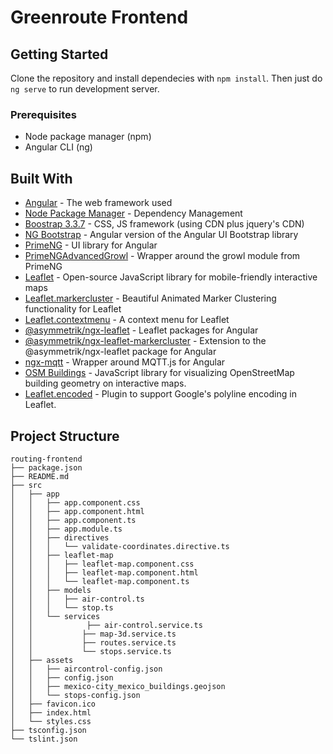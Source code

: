 # Greenroute Frontend

## Getting Started

Clone the repository and install dependecies with ``` npm install ```. Then just do ``` ng serve ``` to run development server.

### Prerequisites
- Node package manager (npm)
- Angular CLI (ng)

## Built With

* [Angular](https://angular.io/) - The web framework used
* [Node Package Manager](https://www.npmjs.com/) - Dependency Management
* [Boostrap 3.3.7](https://getbootstrap.com/docs/3.3/) - CSS, JS framework (using CDN plus jquery's CDN)
* [NG Bootstrap](https://ng-bootstrap.github.io/#/home) - Angular version of the Angular UI Bootstrap library
* [PrimeNG](https://www.primefaces.org/primeng/#/) - UI library for Angular
* [PrimeNGAdvancedGrowl](https://github.com/kreuzerk/primeNG-advanced-growl) - Wrapper around the growl module from PrimeNG
* [Leaflet](http://leafletjs.com) - Open-source JavaScript library for mobile-friendly interactive maps
* [Leaflet.markercluster](https://github.com/Leaflet/Leaflet.markercluster) -  Beautiful Animated Marker Clustering functionality for Leaflet
* [Leaflet.contextmenu](https://github.com/aratcliffe/Leaflet.contextmenu) -  A context menu for Leaflet
* [@asymmetrik/ngx-leaflet](https://github.com/Asymmetrik/ngx-leaflet) - Leaflet packages for Angular
* [@asymmetrik/ngx-leaflet-markercluster](https://github.com/Asymmetrik/ngx-leaflet) - Extension to the @asymmetrik/ngx-leaflet package for Angular
* [ngx-mqtt](https://github.com/sclausen/ngx-mqtt) - Wrapper around MQTT.js for Angular
* [OSM Buildings](https://github.com/kekscom/osmbuildings) - JavaScript library for visualizing OpenStreetMap building geometry on interactive maps.
* [Leaflet.encoded](https://github.com/jieter/Leaflet.encoded) - Plugin to support Google's polyline encoding in Leaflet.




## Project Structure
```
routing-frontend
├── package.json
├── README.md
├── src
│   ├── app
│   │   ├── app.component.css
│   │   ├── app.component.html
│   │   ├── app.component.ts
│   │   ├── app.module.ts
│   │   ├── directives
│   │   │   └── validate-coordinates.directive.ts
│   │   ├── leaflet-map
│   │   │   ├── leaflet-map.component.css
│   │   │   ├── leaflet-map.component.html
│   │   │   └── leaflet-map.component.ts
│   │   ├── models
│   │   │   ├── air-control.ts
│   │   │   └── stop.ts
│   │   └── services
│   │            ├── air-control.service.ts
│   │           ├── map-3d.service.ts
│   │           ├── routes.service.ts
│   │           └── stops.service.ts
│   ├── assets
│   │   ├── aircontrol-config.json
│   │   ├── config.json
│   │   ├── mexico-city_mexico_buildings.geojson
│   │   └── stops-config.json
│   ├── favicon.ico
│   ├── index.html
│   └── styles.css
├── tsconfig.json
└── tslint.json
```